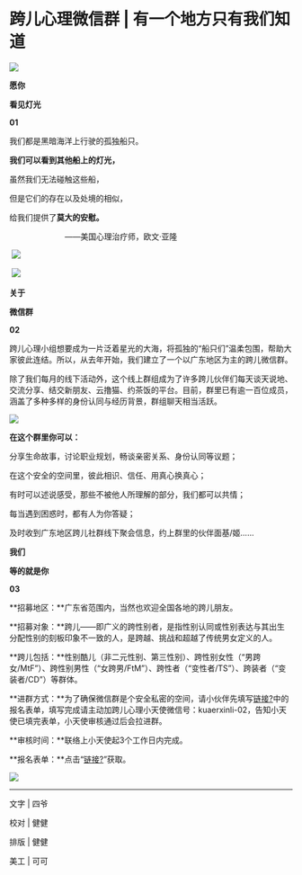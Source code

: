 # 跨儿心理微信群 | 有一个地方只有我们知道

![](https://kuaerxinli.org/wp-content/uploads/2021/01/frc-eaeba20f2107a46421f4668243de5d6f.png)

**愿你**

**看见灯光**

**01**

我们都是黑暗海洋上行驶的孤独船只。

**我们可以看到其他船上的灯光，**

虽然我们无法碰触这些船，

但是它们的存在以及处境的相似，

给我们提供了**莫大的安慰。**

                         ——美国心理治疗师，欧文·亚隆

 ![](https://kuaerxinli.org/wp-content/uploads/2021/01/frc-d1cb796c9a3c9a7c84ec1daae18d9cb7.jpeg)

 ![](https://kuaerxinli.org/wp-content/uploads/2021/01/frc-d1cb796c9a3c9a7c84ec1daae18d9cb7.jpeg)

**关于**

**微信群**

**02**

跨儿心理小组想要成为一片泛着星光的大海，将孤独的“船只们”温柔包围，帮助大家彼此连结。所以，从去年开始，我们建立了一个以广东地区为主的跨儿微信群。

除了我们每月的线下活动外，这个线上群组成为了许多跨儿伙伴们每天谈天说地、交流分享、结交新朋友、云撸猫、约茶饭的平台。目前，群里已有逾一百位成员，涵盖了多种多样的身份认同与经历背景，群组聊天相当活跃。

![](https://kuaerxinli.org/wp-content/uploads/2021/01/frc-0c860710f71a9946bc628e19123f54a1.jpeg)

**在这个群里你可以：**

分享生命故事，讨论职业规划，畅谈亲密关系、身份认同等议题；

在这个安全的空间里，彼此相识、信任、用真心换真心；

有时可以述说感受，那些不被他人所理解的部分，我们都可以共情；

每当遇到困惑时，都有人为你答疑；

及时收到广东地区跨儿社群线下聚会信息，约上群里的伙伴面基/姬……

**我们**

**等的就是你**

**03**

**招募地区：**广东省范围内，当然也欢迎全国各地的跨儿朋友。

**招募对象：**跨儿——即广义的跨性别者，是指性别认同或性别表达与其出生分配性别的刻板印象不一致的人，是跨越、挑战和超越了传统男女定义的人。

**跨儿包括：**性别酷儿（非二元性别、第三性别）、跨性别女性（“男跨女/MtF”）、跨性别男性（“女跨男/FtM”）、跨性者（“变性者/TS”）、跨装者（“变装者/CD”）等群体。

**进群方式：**为了确保微信群是个安全私密的空间，请小伙伴先填写[链接?](https://ff.lingxi360.com/f?fid=k-3xLuD9x0qzm)中的报名表单，填写完成请主动加跨儿心理小天使微信号：kuaerxinli-02，告知小天使已填完表单，小天使审核通过后会拉进群。

**审核时间：**联络上小天使起3个工作日内完成。

**报名表单：**点击“[链接?](https://ff.lingxi360.com/f?fid=k-3xLuD9x0qzm)”获取。

![](https://kuaerxinli.org/wp-content/uploads/2021/01/frc-eaeba20f2107a46421f4668243de5d6f.png)

---

文字 | 四爷

校对 | 健健

排版 | 健健

美工 | 可可